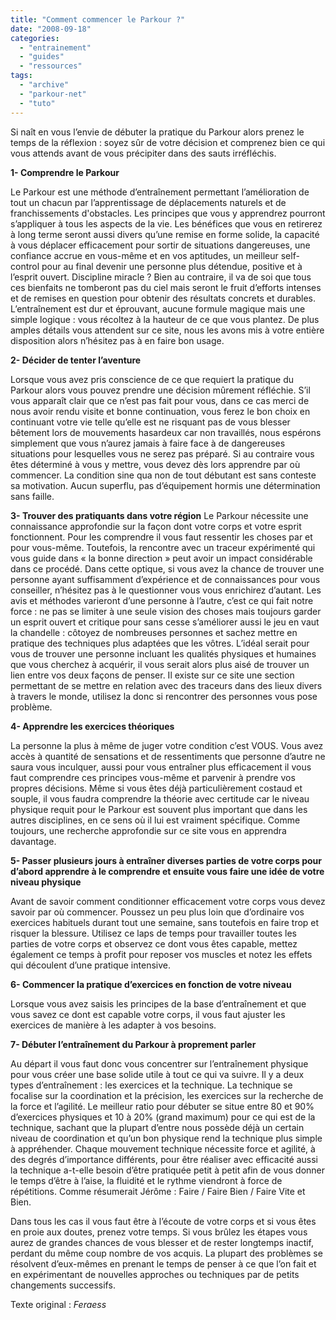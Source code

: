```yaml
---
title: "Comment commencer le Parkour ?"
date: "2008-09-18"
categories: 
  - "entrainement"
  - "guides"
  - "ressources"
tags: 
  - "archive"
  - "parkour-net"
  - "tuto"
---
```


Si naît en vous l’envie de débuter la pratique du Parkour alors prenez le temps de la réflexion : soyez sûr de votre décision et comprenez bien ce qui vous attends avant de vous précipiter dans des sauts irréfléchis.

**1- Comprendre le Parkour**

Le Parkour est une méthode d’entraînement permettant l’amélioration de tout un chacun par l’apprentissage de déplacements naturels et de franchissements d'obstacles. Les principes que vous y apprendrez pourront s’appliquer à tous les aspects de la vie. Les bénéfices que vous en retirerez à long terme seront aussi divers qu’une remise en forme solide, la capacité à vous déplacer efficacement pour sortir de situations dangereuses, une confiance accrue en vous-même et en vos aptitudes, un meilleur self-control pour au final devenir une personne plus détendue, positive et à l’esprit ouvert. Discipline miracle ? Bien au contraire, il va de soi que tous ces bienfaits ne tomberont pas du ciel mais seront le fruit d’efforts intenses et de remises en question pour obtenir des résultats concrets et durables. L’entraînement est dur et éprouvant, aucune formule magique mais une simple logique : vous récoltez à la hauteur de ce que vous plantez. De plus amples détails vous attendent sur ce site, nous les avons mis à votre entière disposition alors n’hésitez pas à en faire bon usage.

**2- Décider de tenter l’aventure**

Lorsque vous avez pris conscience de ce que requiert la pratique du Parkour alors vous pouvez prendre une décision mûrement réfléchie. S’il vous apparaît clair que ce n’est pas fait pour vous, dans ce cas merci de nous avoir rendu visite et bonne continuation, vous ferez le bon choix en continuant votre vie telle qu’elle est ne risquant pas de vous blesser bêtement lors de mouvements hasardeux car non travaillés, nous espérons simplement que vous n’aurez jamais à faire face à de dangereuses situations pour lesquelles vous ne serez pas préparé. Si au contraire vous êtes déterminé à vous y mettre, vous devez dès lors apprendre par où commencer. La condition sine qua non de tout débutant est sans conteste sa motivation. Aucun superflu, pas d’équipement hormis une détermination sans faille.

**3- Trouver des pratiquants dans votre région** Le Parkour nécessite une connaissance approfondie sur la façon dont votre corps et votre esprit fonctionnent. Pour les comprendre il vous faut ressentir les choses par et pour vous-même. Toutefois, la rencontre avec un traceur expérimenté qui vous guide dans « la bonne direction » peut avoir un impact considérable dans ce procédé. Dans cette optique, si vous avez la chance de trouver une personne ayant suffisamment d’expérience et de connaissances pour vous conseiller, n’hésitez pas à le questionner vous vous enrichirez d’autant. Les avis et méthodes varieront d’une personne à l’autre, c’est ce qui fait notre force : ne pas se limiter à une seule vision des choses mais toujours garder un esprit ouvert et critique pour sans cesse s’améliorer aussi le jeu en vaut la chandelle : côtoyez de nombreuses personnes et sachez mettre en pratique des techniques plus adaptées que les vôtres. L’idéal serait pour vous de trouver une personne incluant les qualités physiques et humaines que vous cherchez à acquérir, il vous serait alors plus aisé de trouver un lien entre vos deux façons de penser. Il existe sur ce site une section permettant de se mettre en relation avec des traceurs dans des lieux divers à travers le monde, utilisez la donc si rencontrer des personnes vous pose problème.

**4- Apprendre les exercices théoriques**

La personne la plus à même de juger votre condition c’est VOUS. Vous avez accès à quantité de sensations et de ressentiments que personne d’autre ne saura vous inculquer, aussi pour vous entraîner plus efficacement il vous faut comprendre ces principes vous-même et parvenir à prendre vos propres décisions. Même si vous êtes déjà particulièrement costaud et souple, il vous faudra comprendre la théorie avec certitude car le niveau physique requit pour le Parkour est souvent plus important que dans les autres disciplines, en ce sens où il lui est vraiment spécifique. Comme toujours, une recherche approfondie sur ce site vous en apprendra davantage.

**5- Passer plusieurs jours à entraîner diverses parties de votre corps pour d’abord apprendre à le comprendre et ensuite vous faire une idée de votre niveau physique**

Avant de savoir comment conditionner efficacement votre corps vous devez savoir par où commencer. Poussez un peu plus loin que d’ordinaire vos exercices habituels durant tout une semaine, sans toutefois en faire trop et risquer la blessure. Utilisez ce laps de temps pour travailler toutes les parties de votre corps et observez ce dont vous êtes capable, mettez également ce temps à profit pour reposer vos muscles et notez les effets qui découlent d’une pratique intensive.

**6- Commencer la pratique d’exercices en fonction de votre niveau**

Lorsque vous avez saisis les principes de la base d’entraînement et que vous savez ce dont est capable votre corps, il vous faut ajuster les exercices de manière à les adapter à vos besoins.

**7- Débuter l’entraînement du Parkour à proprement parler**

Au départ il vous faut donc vous concentrer sur l’entraînement physique pour vous créer une base solide utile à tout ce qui va suivre. Il y a deux types d’entraînement : les exercices et la technique. La technique se focalise sur la coordination et la précision, les exercices sur la recherche de la force et l’agilité. Le meilleur ratio pour débuter se situe entre 80 et 90% d’exercices physiques et 10 à 20% (grand maximum) pour ce qui est de la technique, sachant que la plupart d’entre nous possède déjà un certain niveau de coordination et qu’un bon physique rend la technique plus simple à appréhender. Chaque mouvement technique nécessite force et agilité, à des degrés d’importance différents, pour être réaliser avec efficacité aussi la technique a-t-elle besoin d’être pratiquée petit à petit afin de vous donner le temps d’être à l’aise, la fluidité et le rythme viendront à force de répétitions. Comme résumerait Jérôme : Faire / Faire Bien / Faire Vite et Bien.

Dans tous les cas il vous faut être à l’écoute de votre corps et si vous êtes en proie aux doutes, prenez votre temps. Si vous brûlez les étapes vous aurez de grandes chances de vous blesser et de rester longtemps inactif, perdant du même coup nombre de vos acquis. La plupart des problèmes se résolvent d’eux-mêmes en prenant le temps de penser à ce que l’on fait et en expérimentant de nouvelles approches ou techniques par de petits changements successifs.

Texte original : _Feraess_
